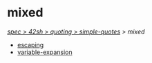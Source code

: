# mixed

*[spec > 42sh > quoting > simple-quotes](..) > mixed*

* [escaping](./escaping)
* [variable-expansion](./variable-expansion)
